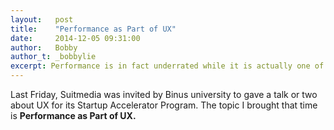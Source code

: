 ```yaml
---
layout:   post
title:    "Performance as Part of UX"
date:     2014-12-05 09:31:00
author:   Bobby
author_t: _bobbylie
excerpt: Performance is in fact underrated while it is actually one of main factor what UX is all about.
--- 
```


Last Friday, Suitmedia was invited by Binus university to gave a talk or two about UX for its Startup Accelerator Program. The topic I brought that time is **Performance as Part of UX.**

<script async class="speakerdeck-embed" data-id="1712e7505e4b0132af317ab1dd6de866" data-ratio="1.33333333333333" src="//speakerdeck.com/assets/embed.js"></script>
